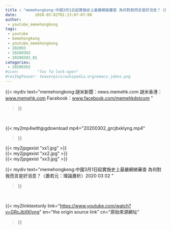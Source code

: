 ```yaml
---
title : "memehongkong:中國3月1日起實施史上最嚴網絡審查 為何對我而言是好消息？〈蕭若元：理論蕭析〉2020 03 02 "
date:        2020-03-02T01:13:07-07:00
author:
 - youtube_memehongkong
tags:
 - youtube
 - memehongkong
 - youtube_memehongkong
 - 202003
 - 20200302
 - 20200302_01
categories:
 - 20200302
#icon:        "fas fa-lock-open"
#resImgTeaser: teaserpics/wikipedia.org/emacs-jokes.png
---
```


{{< mydiv text="memehongkong:謎米新聞：news.memehk.com 謎米香港： www.memehk.com Facebook：www.facebook.com/memehkdotcom "
>}}
<br>


{{< my2mp4withjpgdownload mp4="20200302_grcjbxklyng.mp4"
>}}

{{< my2jpgexist "xx1.jpg" >}}<br>
{{< my2jpgexist "xx2.jpg" >}}<br>
{{< my2jpgexist "xx3.jpg" >}}<br>



{{< mydiv text="memehongkong:中國3月1日起實施史上最嚴網絡審查 為何對我而言是好消息？〈蕭若元：理論蕭析〉2020 03 02 "
>}}
<br>

{{< my2linktextonly link="https://www.youtube.com/watch?v=GRcJbXKlyng"
en="the origin source link" cn="原始來源網址"
>}}


<br>

